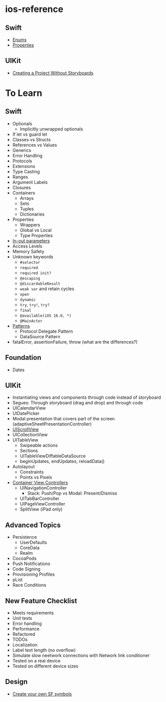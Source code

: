 # ios-reference

## Swift
* [Enums](https://github.com/brittpinder/ios-reference/tree/main/swift/enums)
* [Properties](https://github.com/brittpinder/ios-reference/tree/main/swift/properties)

## UIKit
* [Creating a Project Without Storyboards](https://github.com/brittpinder/ios-reference/tree/main/uikit/no-storyboards)


# To Learn

## Swift
* Optionals
	* Implicitly unwrapped optionals
* If let vs guard let
* Classes vs Structs
* References vs Values
* Generics
* Error Handling
* Protocols
* Extensions
* Type Casting
* Ranges
* Argument Labels
* Closures
* Containers
	* Arrays
	* Sets
	* Tuples
	* Dictionaries
* Properties
	* Wrappers
	* Global vs Local
	* Type Properties
* [In-out parameters](https://docs.swift.org/swift-book/ReferenceManual/Declarations.html#ID545)
* Access Levels
* Memory Safety
* Unknown keywords
	* `#selector`
	* `required`
	* `required init?`
	* `@escaping`
	* `@discardableResult`
	* `weak var` and retain cycles
	* `open`
	* `dynamic`
	* `try`, `try!`, `try?`
	* `final`
	* `@available(iOS 16.0, *)`
	* `@MainActor`
* [Patterns](https://docs.swift.org/swift-book/ReferenceManual/Patterns.html#)
	* Protocol Delegate Pattern
	* DataSource Pattern
* fatalError, assertionFailure, throw (what are the differences?)

## Foundation
* Dates

## UIKit
* Instantiating views and components through code instead of storyboard
* Segues: Through storyboard (drag and drop) and through code
* UICalendarView
* UIDatePicker
* Modal presentation that covers part of the screen (adaptiveSheetPresentationController)
* [UIScrollView](https://github.com/jrasmusson/ios-professional-course/tree/main/Bankey/5-Scrollable-ViewControllers)
* UICollectionView
* UITableView
	* Swipeable actions
	* Sections
	* UITableViewDiffableDataSource
	* beginUpdates, endUpdates, reloadData()
* Autolayout
	* Constraints
	* Points vs Pixels
* [Container View Controllers](https://developer.apple.com/library/archive/featuredarticles/ViewControllerPGforiPhoneOS/ImplementingaContainerViewController.html#//apple_ref/doc/uid/TP40007457-CH11-SW1)
	* UINavigationController
		* Stack: Push/Pop vs Modal: Present/Dismiss 
	* UITabBarController
	* UIPageViewController
	* SplitView (iPad only)

## Advanced Topics
* Persistence
	* UserDefaults
	* CoreData
	* Realm
* CocoaPods
* Push Notifications
* Code Signing
* Provisioning Profiles
* pList
* Race Conditions

## New Feature Checklist
* Meets requirements
* Unit tests
* Error handling
* Performance
* Refactored
* TODOs
* Localization
* Label text length (no overflow)
* Simulate slow neetwork connections with Network link conditioner
* Tested on a real device
* Tested on different device sizes

## Design
* [Create your own SF symbols](https://www.david-smith.org/blog/2023/01/23/design-notes-18/?utm_campaign=iOS%2BDev%2BWeekly&utm_medium=email&utm_source=iOS%2BDev%2BWeekly%2BIssue%2B595)